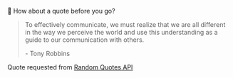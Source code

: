 📣 How about a quote before you go?

> To effectively communicate, we must realize that we are all different in the way we perceive the world and use this understanding as a guide to our communication with others.
>
> <p>- Tony Robbins</p>

Quote requested from [Random Quotes API](https://github.com/lukePeavey/quotable)
